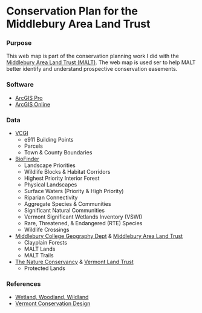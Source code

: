 # Conservation Plan for the Middlebury Area Land Trust

### Purpose
This web map is part of the conservation planning work I did with the [Middlebury Area Land Trust (MALT)](https://www.maltvt.org/).  The web map is used ser to help MALT better identify and understand prospective conservation easements.



### Software

* [ArcGIS Pro](https://pro.arcgis.com/en/pro-app/latest/get-started/get-started.htm)
* [ArcGIS Online](https://www.arcgis.com/index.html)

### Data

* [VCGI](https://docs.digital.mass.gov/dataset/massgis-data-layers)
    * e911 Building Points
    * Parcels
    * Town & County Boundaries
* [BioFinder](https://anr.vermont.gov/maps-and-mapping/biofinder)
    * Landscape Priorities
    * Wildlife Blocks & Habitat Corridors
    * Highest Priority Interior Forest
    * Physical Landscapes
    * Surface Waters (Priority & High Priority)
    * Riparian Connectivity
    * Aggregate Species & Communities
    * Significant Natural Communities
    * Vermont Significant Wetlands Inventory (VSWI)
    * Rare, Threatened, & Endangered (RTE) Species
    * Wildlife Crossings
* [Middlebury College Geography Dept](https://www.middlebury.edu/college/academics/geography) & [Middlebury Area Land Trust](https://www.maltvt.org/)
    * Clayplain Forests
    * MALT Lands
    * MALT Trails
* [The Nature Conservancy](https://www.nature.org/en-us/) & [Vermont Land Trust](https://vlt.org/)
    * Protected Lands

### References

* [Wetland, Woodland, Wildland](https://vtfishandwildlife.com/wetland-woodland-wildland)
* [Vermont Conservation Design](https://vtfishandwildlife.com/conserve/vermont-conservation-design)

